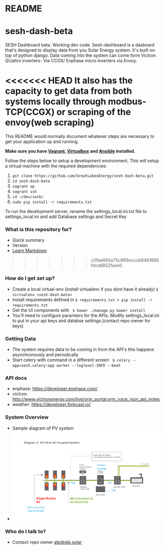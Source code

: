 # README #

# sesh-dash-beta
SESH Dashboard beta. Working dev code.
Sesh-dashboard is a dasboard that's designed to display data from you Solar Energy system. It's built on top of python django. Data coming into the system can come form Victron QUattro inverters- Via CCGX/ Enphase micro inverters via Envoy.

<<<<<<< HEAD
It also has the capacity to get data from both systems locally through modbus-TCP(CCGX) or scraping of the envoy(web scraping)
=======
This README would normally document whatever steps are necessary to get your application up and running.

**Make sure you have [Vagrant](https://www.vagrantup.com/downloads.html), [Virtualbox](https://www.virtualbox.org/wiki/Downloads) and [Ansible](http://docs.ansible.com/ansible/intro_installation.html) installed.**

Follow the steps below to setup a development environment. This will setup a virtual machine with the required dependencies:
 1. `git clone https://github.com/GreatLakesEnergy/sesh-dash-beta.git`
 1. `cd sesh-dash-beta`
 1. `vagrant up`
 1. `vagrant ssh`
 1. `cd ~/dev/sesh/`
 1. `sudo pip install -r requirements.txt`

To run the development server, rename the settings_local.ini.txt file to settings_local.ini and add Database settings and Secret Key
 

### What is this repository for? ###

* Quick summary
* Version
* [Learn Markdown](https://bitbucket.org/tutorials/markdowndemo)
>>>>>>> c0fae660a75c666ecccb8461686fdca6852faee0

### How do I get set up? ###

* Create a local virtual-env (install virtualenv if you dont have it already)
    `$ virtualenv <sesh-dash-beta>`
* Install requirements defined in
    `$ requirements.txt > pip install -r requirements.txt`
* Get the UI components with
   ` $ bower ./manage.py bower install`
* You'll need to configure paramters for the APIs. Modify  settings_local.ini to put in your api keys and databse settings.(contact repo owner for keys)

### Getting Data ###
* The system requires data to be coming in from the API's this happens asynchronously and periodically
* Start celery with command in a different screen
   ` $ celery --app=sesh.celery:app worker --loglevel-INFO --beat`

### API docs ###
* enphase: https://developer.enphase.com/
* victron: http://www.victronenergy.com/live/vrm_portal:vrm_juice_json_api_notes
* weather: https://developer.forecast.io/


### System Overview ###
* Sample diagram of PV system
*   ![sample system diagram ](https://raw.githubusercontent.com/GreatLakesEnergy/sesh-diagrams/master/sesh-system-diagram.png "sesh system diagram")

### Who do I talk to? ###

* Contact repo owner alp@gle.solar

